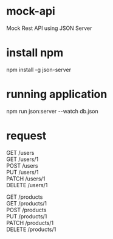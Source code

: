 # mock-api
Mock Rest API using JSON Server

# install npm
npm install -g json-server

# running application
npm run json:server --watch db.json

# request
GET    /users\
GET    /users/1\
POST   /users\
PUT    /users/1\
PATCH  /users/1\
DELETE /users/1

GET    /products\
GET    /products/1\
POST   /products\
PUT    /products/1\
PATCH  /products/1\
DELETE /products/1
